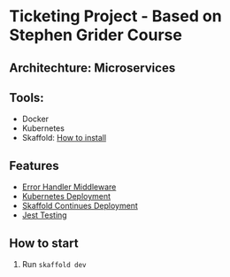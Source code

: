 # Ticketing Project - Based on Stephen Grider Course

## Architechture: Microservices

## Tools:

-   Docker
-   Kubernetes
-   Skaffold: [How to install](https://skaffold.dev/docs/install/)

## Features

-   [Error Handler Middleware](./auth/src/middlewares/error-handler.ts)
-   [Kubernetes Deployment](./infra/k8s)
-   [Skaffold Continues Deployment](./skaffold.yaml)
-   [Jest Testing](./auth/src/test/setup.ts)

## How to start

1. Run `skaffold dev`

